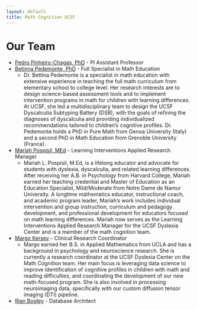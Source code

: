 ```yaml
---
layout: default
title: Math Cognition UCSF
---
```


# Our Team

- [Pedro Pinheiro-Chagas, PhD](https://scholar.google.com/citations?user=XVsftdsAAAAJ&hl) - PI Assistant Professor
- [Betinna Pedemonte, PhD](https://memory.ucsf.edu/people/bettina-pedemonte) - Full Specialist in Math Education
    - Dr. Bettina Pedemonte is a specialist in math education with extensive experience in teaching the full math curriculum from elementary school to college level. Her research interests are to design science-based assessment tools and to implement intervention programs in math for children with learning differences. At UCSF, she led a multidisciplinary team to design the UCSF Dyscalculia Subtyping Battery (DSB), with the goals of refining the diagnoses of dyscalculia and providing individualized recommendations tailored to children’s cognitive profiles. Dr. Pedemonte holds a PhD in Pure Math from Genoa University (Italy) and a second PhD in Math Education from Grenoble University (France).
- [Mariah Pospisil, MEd](https://memory.ucsf.edu/people/mariah-pospisil) - Learning Interventions Applied Research Manager
    - Mariah L. Pospisil, M.Ed, is a lifelong educator and advocate for students with dyslexia, dyscalculia, and related learning differences. After receiving her A.B. in Psychology from Harvard College, Mariah earned her teaching credential and Master of Education as an Education Specialist, Mild/Moderate from Notre Dame de Namur University. A longtime mathematics educator, instructional coach, and academic program leader, Mariah’s work includes individual intervention and group instruction, curriculum and pedagogy development, and professional development for educators focused on math learning differences. Mariah now serves as the Learning Interventions Applied Research Manager for the UCSF Dyslexia Center and is a member of the math cognition team.
- [Margo Kersey](https://profiles.ucsf.edu/margo.kersey) - Clinical Research Coordinator
    - Margo earned her B.S. in Applied Mathematics from UCLA and has a background in psychology and neuroscience research. She is currently a research coordinator at the UCSF Dyslexia Center on the Math Cognition team. Her main focus is leveraging data science to improve identification of  cognitive profiles in children with math and reading difficulties, and coordinating the development of our new math-focused program. She is also involved in processing neuroimaging data, specifically with our custom diffusion tensor imaging (DTI) pipeline. 
- [Rian Bogley](https://profiles.ucsf.edu/rian.bogley) - Database Architect
